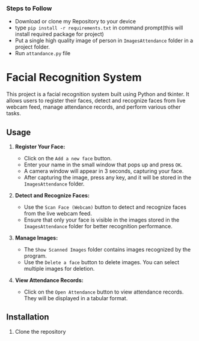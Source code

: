 
### Steps to Follow
- Download or clone my Repository to your device
- type `pip install -r requirements.txt` in command prompt(this will install required package for project)
- Put a single high quality image of person in `ImagesAttendance` folder in a project folder.
- Run `attandance.py` file

# Facial Recognition System

This project is a facial recognition system built using Python and tkinter. 
It allows users to register their faces, detect and recognize faces from live webcam feed, manage attendance records, and perform various other tasks.

## Usage

1. **Register Your Face:**
   - Click on the `Add a new face` button.
   - Enter your name in the small window that pops up and press `OK`.
   - A camera window will appear in 3 seconds, capturing your face.
   - After capturing the image, press any key, and it will be stored in the `ImagesAttendance` folder.

2. **Detect and Recognize Faces:**
   - Use the `Scan Face (Webcam)` button to detect and recognize faces from the live webcam feed.
   - Ensure that only your face is visible in the images stored in the `ImagesAttendance` folder for better recognition performance.

3. **Manage Images:**
   - The `Show Scanned Images` folder contains images recognized by the program.
   - Use the `Delete a face` button to delete images. You can select multiple images for deletion.

4. **View Attendance Records:**
   - Click on the `Open Attendance` button to view attendance records. They will be displayed in a tabular format.

## Installation

1. Clone the repository


